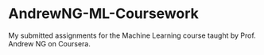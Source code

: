 # AndrewNG-ML-Coursework

My submitted assignments for the Machine Learning course taught by Prof. Andrew NG on Coursera.
